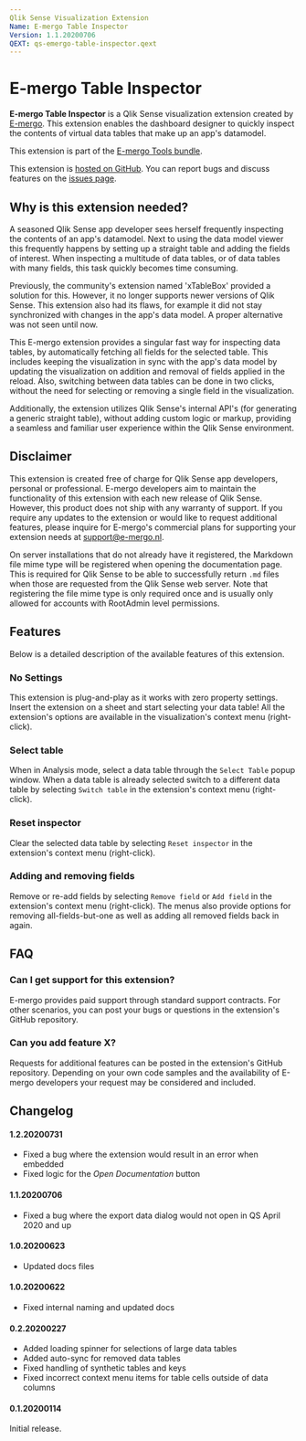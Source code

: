 ```yaml
---
Qlik Sense Visualization Extension
Name: E-mergo Table Inspector
Version: 1.1.20200706
QEXT: qs-emergo-table-inspector.qext
---
```


# E-mergo Table Inspector

**E-mergo Table Inspector** is a Qlik Sense visualization extension created by [E-mergo](https://www.e-mergo.nl). This extension enables the dashboard designer to quickly inspect the contents of virtual data tables that make up an app's datamodel.

This extension is part of the [E-mergo Tools bundle](https://www.e-mergo.nl/e-mergo-tools-bundle/?utm_medium=download&utm_source=tools_bundle&utm_campaign=E-mergo_Extension&utm_term=toolsbundle&utm_content=sitelink).

This extension is [hosted on GitHub](https://github.com/e-mergo/qs-emergo-table-inspector). You can report bugs and discuss features on the [issues page](https://github.com/e-mergo/qs-emergo-table-inspector/issues).

## Why is this extension needed?
A seasoned Qlik Sense app developer sees herself frequently inspecting the contents of an app's datamodel. Next to using the data model viewer this frequently happens by setting up a straight table and adding the fields of interest. When inspecting a multitude of data tables, or of data tables with many fields, this task quickly becomes time consuming.

Previously, the community's extension named 'xTableBox' provided a solution for this. However, it no longer supports newer versions of Qlik Sense. This extension also had its flaws, for example it did not stay synchronized with changes in the app's data model. A proper alternative was not seen until now.

This E-mergo extension provides a singular fast way for inspecting data tables, by automatically fetching all fields for the selected table. This includes keeping the visualization in sync with the app's data model by updating the visualization on addition and removal of fields applied in the reload. Also, switching between data tables can be done in two clicks, without the need for selecting or removing a single field in the visualization.

Additionally, the extension utilizes Qlik Sense's internal API's (for generating a generic straight table), without adding custom logic or markup, providing a seamless and familiar user experience within the Qlik Sense environment.

## Disclaimer
This extension is created free of charge for Qlik Sense app developers, personal or professional. E-mergo developers aim to maintain the functionality of this extension with each new release of Qlik Sense. However, this product does not ship with any warranty of support. If you require any updates to the extension or would like to request additional features, please inquire for E-mergo's commercial plans for supporting your extension needs at support@e-mergo.nl.

On server installations that do not already have it registered, the Markdown file mime type will be registered when opening the documentation page. This is required for Qlik Sense to be able to successfully return `.md` files when those are requested from the Qlik Sense web server. Note that registering the file mime type is only required once and is usually only allowed for accounts with RootAdmin level permissions.

## Features
Below is a detailed description of the available features of this extension.

### No Settings
This extension is plug-and-play as it works with zero property settings. Insert the extension on a sheet and start selecting your data table! All the extension's options are available in the visualization's context menu (right-click).

### Select table
When in Analysis mode, select a data table through the `Select Table` popup window. When a data table is already selected switch to a different data table by selecting `Switch table` in the extension's context menu (right-click).

### Reset inspector
Clear the selected data table by selecting `Reset inspector` in the extension's context menu (right-click).

### Adding and removing fields
Remove or re-add fields by selecting `Remove field` or `Add field` in the extension's context menu (right-click). The menus also provide options for removing all-fields-but-one as well as adding all removed fields back in again.

## FAQ

### Can I get support for this extension?
E-mergo provides paid support through standard support contracts. For other scenarios, you can post your bugs or questions in the extension's GitHub repository.

### Can you add feature X?
Requests for additional features can be posted in the extension's GitHub repository. Depending on your own code samples and the availability of E-mergo developers your request may be considered and included.

## Changelog

#### 1.2.20200731
- Fixed a bug where the extension would result in an error when embedded
- Fixed logic for the _Open Documentation_ button

#### 1.1.20200706
- Fixed a bug where the export data dialog would not open in QS April 2020 and up

#### 1.0.20200623
- Updated docs files

#### 1.0.20200622
- Fixed internal naming and updated docs

#### 0.2.20200227
- Added loading spinner for selections of large data tables
- Added auto-sync for removed data tables
- Fixed handling of synthetic tables and keys
- Fixed incorrect context menu items for table cells outside of data columns

#### 0.1.20200114
Initial release.
